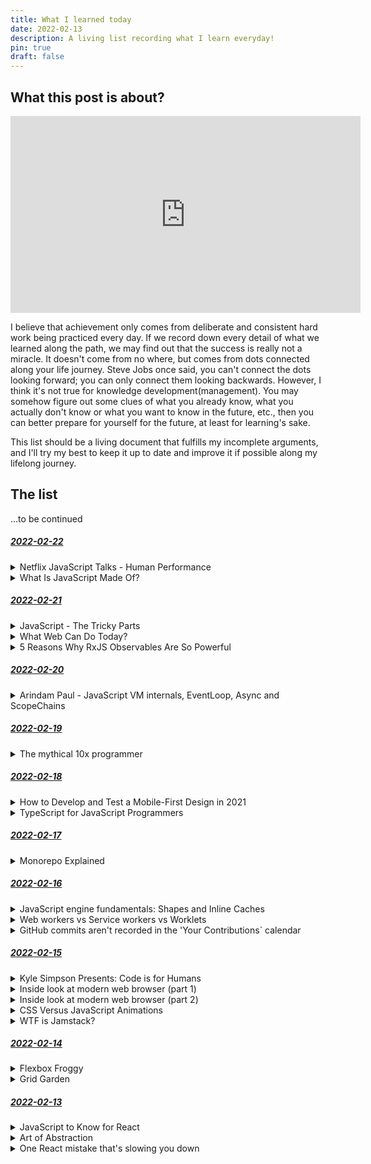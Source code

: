 ```yaml
---
title: What I learned today
date: 2022-02-13
description: A living list recording what I learn everyday!
pin: true
draft: false
---
```

## What this post is about?

<iframe width="560" height="315" src="https://www.youtube-nocookie.com/embed/JIceCvZS-4Y" title="YouTube video player" frameborder="0" allow="accelerometer; autoplay; clipboard-write; encrypted-media; gyroscope; picture-in-picture" allowfullscreen></iframe>

I believe that achievement only comes from deliberate and consistent hard work being practiced every day. If we record down every detail of what we learned along the path, we may find out that the success is really not a miracle. It doesn't come from no where, but comes from dots connected along your life journey. Steve Jobs once said, you can't connect the dots looking forward; you can only connect them looking backwards. However, I think it's not true for knowledge development(management). You may somehow figure out some clues of what you already know, what you actually don't know or what you want to know in the future, etc., then you can better prepare for yourself for the future, at least for learning's sake. 

This list should be a living document that fulfills my incomplete arguments, and I'll try my best to keep it up to date and improve it if possible along my lifelong journey.

## The list

...to be continued

<div id="2022-02-22"></div>

##### <a href="#2022-02-22" name="fragment">2022-02-22</a>

<details>
  <summary>Netflix JavaScript Talks - Human Performance</summary>

  https://youtu.be/qouPzSryggk

  This talk is intriguing. [Jem Young](https://twitter.com/JemYoung), a senior software engineer in Netflix, shared three big ideas the Netflix UI Engineering team has regard to ~~engineering~~human performance. In brief, the first idea is sometimes code we didn't write has greater influence on the system; the second idea is we can solve problems with freedom to explore; and the last one is believe in people, not ideas!
</details>

<details>
  <summary>What Is JavaScript Made Of?</summary>

  https://overreacted.io/what-is-javascript-made-of/

  We can treat this article as a mental model checklist for understanding JavaScript. Concepts explained in the article is listed below for your reference. However, it's just a mental modal, which gives a way of understanding something better; so it may not explain things 100% correct. For example, a function in JavaScript is actually also a kind of object, but you can't get this truth from this article.

- Value
  - Type of Value
  - Primitive Values
  - `null` and `undefined`
- Equality
  - Strict Equality
  - Referential Equality
  - Loose Equality
- Literal
- Variable
  - Scope
  - Assignment
  - `let` vs `const` vs `var`
- Object
  - Property
  - Object Literal
  - Object Identity
  - Dot Notation
  - Bracket Notation
  - Mutation
  - Array
  - Prototype
- Function
  - Arguments(or Parameters)
  - Function Expression
  - Function Declaration
  - Function Hoisting
  - `this`
  - Arrow Functions
  - Function Binding
  - Call Stack
  - Recursion
  - Higher-Order Function
  - Callback
  - Closure

</details>

<div id="2022-02-21"></div>

##### <a href="#2022-02-21" name="fragment">2022-02-21</a>

<details>
  <summary>JavaScript - The Tricky Parts</summary>

  https://academind.com/tutorials/javascript-tricky-parts

  This article briefly discusses those tricky parts of JavaScript. You can treat this article as a door to help you dig further into JavaScript. These concepts are listed as follows:

1. Scope & Hoisting
2. Loops(`for-of`, `for-in`)
3. Primitive & Reference Values
4. Closures
5. Recursion
6. Callbacks (Indirect vs Direct Function Execution)
7. Asynchronous Code
8. The 'this' Keyword
9. Prototypes

</details>

<details>
  <summary>What Web Can Do Today?</summary>

  https://whatwebcando.today/

  If you would like to develop native-like experience web apps(a.k.a [Progressive Web Apps](https://web.dev/progressive-web-apps/)), this website concisely lists out important features you may want to look out! In spite of short answers on whether they are supported as of now, you can also checkout how to use APIs and code snippets in this website.

</details>

<details>
  <summary>5 Reasons Why RxJS Observables Are So Powerful</summary>

  https://x-team.com/blog/rxjs-observables/

  [RxJS says that we can think of it as Lodash for events.](https://rxjs.dev/guide/overview) This article gives intuitive and simple examples on when it's suitable for RxJS. These are 5 reasons mentioned in the article that why we should consider using RxJS:

1. An Observable is just the Observer pattern with a jetpack.
2. The RxJS library is well-known and widely used.
3. An Observable allows you to handle different asynchronous events, from a single finite operation (like HTTP request) to multiple repeatable actions (like keystrokes or cursor movements). There's a unified API for both.
4. You can join, mix, transform, and filter different Observables with one API.
5. RxJS Observables are already used with the most popular frameworks and libraries, such as Angular (where it's built-in) or React/Redux (`redux-observable`).
</details>

<div id="2022-02-20"></div>

##### <a href="#2022-02-20" name="fragment">2022-02-20</a>

<details>
  <summary>Arindam Paul - JavaScript VM internals, EventLoop, Async and ScopeChains</summary>

  https://youtu.be/QyUFheng6J0

  We can learn how variable hoisting, closures, event loop, async work inside JavaScript VM with simple animations here! Also you can checkout [this website](http://latentflip.com/loupe/) that emulates how JavaScript VM works.

</details>

<div id="2022-02-19"></div>

##### <a href="#2022-02-19" name="fragment">2022-02-19</a>

<details>
  <summary>The mythical 10x programmer</summary>

  http://antirez.com/news/112

  Author of the famous in-memory database Redis wrote this article to share what qualities he believes that make the most difference among productive engineers and normal engineers.

1. Bare programming abilities: getting sub-tasks done
2. Experience: pattern matching
3. Focus: actual time VS hypothetical time
4. Design sacrifice: killing 5% to get 90%
5. Simplicity
6. Perfectionism, or how to kill your productivity and bias your designs
7. Knowledge: some theory is going to help
8. Low level: understanding the machine
9. Debugging skills

</details>

<div id="2022-02-18"></div>

##### <a href="#2022-02-18" name="fragment">2022-02-18</a>

<details>
  <summary>How to Develop and Test a Mobile-First Design in 2021</summary>

  https://css-tricks.com/how-to-develop-and-test-a-mobile-first-design-in-2021/

  Mobile-first is a design method; while mobile-responsive is the ability of the website to adjust itself according to the screen size. With mobile-first, we focus on mobile screens first, and think about what are essential elements that are required to put on the website. You can also find out benefits of using the mobile-first design method and some testing methods in this article!

</details>

<details>
  <summary>TypeScript for JavaScript Programmers</summary>

  https://www.typescriptlang.org/docs/handbook/typescript-in-5-minutes.html

  This article teaches the basic concepts in TypeScript. TypeScript adds the type system to JavaScript when developers are developing software. When the software is ready to be built, TypeScript will be "compiled" to JavaScript eventually. For type checking, TypeScript uses the structural type system, which focuses on the shape that values have, sometimes also called "duck typing" or "structured typing".

</details>

<div id="2022-02-17"></div>

##### <a href="#2022-02-17" name="fragment">2022-02-17</a>

<details>
  <summary>Monorepo Explained</summary>

  https://monorepo.tools/

  Monorepos become more popular these years in web development. This comprehensive article gives us a simple definition, various feature comparisons among different monorepo tools, and also some resources to learn more about the topic.

</details>

<div id="2022-02-16"></div>

##### <a href="#2022-02-16" name="fragment">2022-02-16</a>

<details>
  <summary>JavaScript engine fundamentals: Shapes and Inline Caches</summary>

  https://mathiasbynens.be/notes/shapes-ics

  This article shares the fundamental concepts applied in most JavaScript engines on how they optimize for object property lookups. Once we understand these concepts, we can write more performant JavaScript programs. Besides learning the optimization tricks, we can learn how JavaScript's object model works!

</details>

<details>
  <summary>Web workers vs Service workers vs Worklets</summary>

  https://bitsofco.de/web-workers-vs-service-workers-vs-worklets/

  This article gives a concise introduction to workers that run on other threads in a browser. Usually JavaScript code also runs on a main thread; however, there may be a case that some computation would take longer time, thus it should run on different threads in order to have smoother user experience. In this case, we can use web workers. Service workers and worklets are also web workers, but with specific purposes.

</details>

<details>
  <summary>GitHub commits aren't recorded in the 'Your Contributions` calendar</summary>

  https://stackoverflow.com/a/19183663

  I also have this issue for some time. I finally set up my mind to figure out why. The problem was just git user config email on my computer not matching with my GitHub user account's email......

</details>

<div id="2022-02-15"></div>

##### <a href="#2022-02-15" name="fragment">2022-02-15</a>

<details>
  <summary>Kyle Simpson Presents: Code is for Humans</summary>

  https://frontendmasters.com/teachers/kyle-simpson/code-is-for-humans/

  This short talk is a must watch for software engineers. We as software engineers often write code 
  with optimization for computers, rather with optimization for humans. However, code readability is 
  essential for software development. We read code more often than write code, also we need to 
  understand what the code means before we can write new code. In spite of having clear variable naming, etc. tricks to write readable code, one especially important trick is to try to communicate to 
  readers of your code why the code is written or structured this way (Since there are infinite ways to write a program). You have to make readers easily understand your mental analysis of the problem, so that code(solution to the problem) is written down this specific way!

  Finally, quotes in the talk showing bellow are full of wisdom, so I decide to write them down specifically.

1. If you don't know why your code works, you have no hope of fixing it when it breaks.
2. The program is just a suggestion to the computer.
3. Code is for communicating ideas with other people
4. Code that you do not understand is code that you cannot trust, and code that you cannot trust is code that you do not understand.
5. As much as 70% of our time spent coding is actually spent reading the code.
6. Code must first be read before it can be written.
7. If your code has to be rewritten to be fixed, improved, or extended, you failed.
8. Because of that 70% figure, shortcomings in readability compound more quickly over time. Every moment saved in readability compounds more quickly, too.
9. Documentation and tests are important, but ultimately they're indirectly related to code quality.
10. Readability directly impacts your ability, and that of everyone else, to do their job.
11. The one thing we will always be better at than the computer: empathetic communication with other people.

</details>

<details>
  <summary>Inside look at modern web browser (part 1)</summary>

  https://developers.google.com/web/updates/2018/09/inside-browser-part1

  There are 4 parts in the series of [understanding how a modern web browser works](https://twitter.com/addyosmani/status/1492398000500404227?s=20&t=r5KzKDO_TPmaZqBgdrt09g), especially Chrome. This is the first part, which mainly covers the high-level view of browser architecture. Modern applications including web browsers run on top of an operating system, and beneath the operating system is the hardware such as CPU, GPU, RAM, etc. In the context of where programs run inside computers, it's the implementation details of the programs. There are two main different ways of how a web browser is built, one is multiple threads inside the same process, and the other is multiple processes where each process may have more than one thread. Chrome takes the latter approach, and its recent architecture is described in the diagram below. You can also learn the benefits of taking multi-process architecture approach in the article and some techniques Chrome use to have better [web security](https://developers.google.com/web/updates/2018/09/inside-browser-part1#site-isolation) and [performance](https://developers.google.com/web/updates/2018/09/inside-browser-part1#saving_more_memory_-_servicification_in_chrome).

  ![chrome architecture](https://developers.google.com/web/updates/images/inside-browser/part1/browser-arch2.png)
  *Diagram of Chrome’s multi-process architecture. Multiple layers are shown under Renderer Process to represent Chrome running multiple Renderer Processes for each tab*

</details>

<details>
  <summary>Inside look at modern web browser (part 2)</summary>

  https://developers.google.com/web/updates/2018/09/inside-browser-part2

  There are 4 parts in the series of [understanding how a modern web browser works](https://twitter.com/addyosmani/status/1492398000500404227?s=20&t=r5KzKDO_TPmaZqBgdrt09g), especially Chrome. This is the second part, which uses the scenario of navigation to illustrate how different processes and threads communicate with each other in order to display a website. In case you have used [Service Worker](https://developers.google.com/web/fundamentals/primers/service-workers) before, you will know it runs inside a renderer process and understand how it fits to the communication mechanism among different processes and threads here.

</details>

<details>
  <summary>CSS Versus JavaScript Animations</summary>

  https://developers.google.com/web/fundamentals/design-and-ux/animations/css-vs-javascript

  This article briefly illustrates some heuristics on whether to choose CSS or JavaScript for web animations. In short, CSS uses declarative ways to define animations and it's suitable for easier scenarios; while JavaScript uses imperative ways, and it can enable more complex animations.

</details>

<details>
  <summary>WTF is Jamstack?</summary>

  https://jamstack.wtf/

  Actually the blog you are reading now is built with the Jamstack architecture, and being deployed to Netlify.

  This article is comprehensive, and it gives clear and simple explanations to common questions we may come up in our mind. In brief, Jamstack is a different way to architect web applications, it utilizes [CDNs](https://www.cloudflare.com/learning/cdn/what-is-a-cdn/) to serve web pages, so performance is a lot better. Also you can use 3rd party apis or serverless functions as backend.

</details>

<div id="2022-02-14"></div>

##### <a href="#2022-02-14" name="fragment">2022-02-14</a>

<details>
  <summary>Flexbox Froggy</summary>

  https://flexboxfroggy.com/

  A website that teaches you CSS Flexbox by playing games. You'll learn these concepts:
  `display: flex;`, `justify-content`, `align-items`, `flex-direction`, `order`, `align-self`, `flex-wrap`,
  `flex-flow`, `align-content`. Flexbox is a powerful technique for positioning elements based on
  one dimensional layout such as row or column.

</details>

<details>
  <summary>Grid Garden</summary>

  https://codepip.com/games/grid-garden/

  A website that teaches you CSS Grid Layout by playing games. You'll learn these concepts:
  `display: grid;`, `grid-template`, `grid-template-columns`, `grid-template-rows`, `grid-column-start`, `grid-column-end`, `grid-row-start`, `grid-row-end`, `grid-column`, `grid-row`. Grid is a powerful technique for positioning elements based on two dimensional layout.

</details>

<div id="2022-02-13"></div>

##### <a href="#2022-02-13" name="fragment">2022-02-13</a>

<details>
  <summary>JavaScript to Know for React</summary>

  https://kentcdodds.com/blog/javascript-to-know-for-react

  Modern frontend frameworks such as React use JavaScript a lot. 
  Not only you can write application logic using JavaScript, 
  you can also "write" HTML using JavaScript such as [JSX](https://reactjs.org/docs/introducing-jsx.html) and CSS using JavaScript such as [styled-components](https://styled-components.com/). 
  This blog post is a collection of key JavaScript concepts you should be familiar with if you would like to develop modern JavaScript applications.

  **Key Takeaways**

1. template literals
2. shorthand property names
3. arrow functions
4. destructuring
5. parameter defaults
6. rest/spread
7. ESModules
8. ternaries
9. array methods
10. nullish coalescing operator
11. optional chaining
12. promises and async/await

</details>

<details>
  <summary>Art of Abstraction</summary>

  https://www.merrickchristensen.com/articles/abstraction/

  Dealing with complexity is one of the most important topics in the field of computer science. 
  Abstraction can be said the most important technique for managing complexity. You can even said that 
  all computer systems are made of layers of abstraction from hardware to software. This article mainly 
  discusses abstraction in software people's point of view. Having a good conceptual model towards
  different levels of abstraction helps you have more clear strategies on dealing with ongoing software development challenges. This article also references some interesting articles worth reading. In short, [avoid hasty abstractions](https://kentcdodds.com/blog/aha-programming) and [having no abstraction is better than having wrong abstraction](https://youtu.be/4anAwXYqLG8?t=802).

</details>

<details>
  <summary>One React mistake that's slowing you down</summary>

  https://epicreact.dev/one-react-mistake-thats-slowing-you-down/

  This article concisely gives a good usage of composition capabilities provided by React. With proper layout provided, we may even don't need more complex tools such as [Context APIs](https://zh-hant.reactjs.org/docs/context.html) and [Redux](https://redux.js.org/),etc. to solve the [prop drilling](https://kentcdodds.com/blog/prop-drilling) issue, instead we can avoid the issue from coming up first!

</details>

<br />
<br />